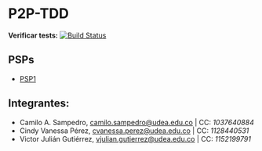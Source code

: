 # P2P-TDD
__Verificar tests:__ [![Build Status](https://travis-ci.org/camilosampedro/PSP-TDD.svg?branch=master)](https://travis-ci.org/camilosampedro/PSP-TDD)

## PSPs
 - [PSP1](PSP1-Scala)

## Integrantes:
 - Camilo A. Sampedro, [camilo.sampedro@udea.edu.co](mailto:camilo.sampedro@udea.edu.co) | CC: _1037640884_
 - Cindy Vanessa Pérez, [cvanessa.perez@udea.edu.co](mailto:cvanessa.perez@udea.edu.co) | CC: _1128440531_
 - Victor Julián Gutiérrez, [vjulian.gutierrez@udea.edu.co](mailto:vjulian.gutierrez@udea.edu.co) | CC: _1152199791_

